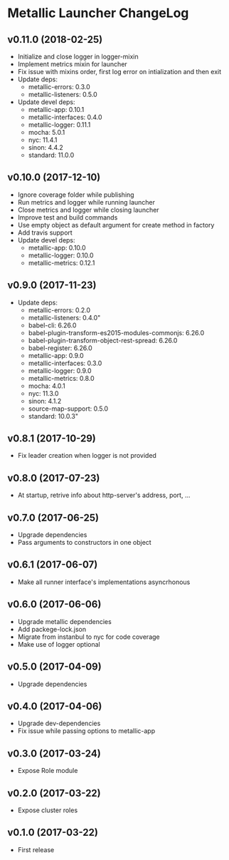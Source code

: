 # Metallic Launcher ChangeLog

## v0.11.0 (2018-02-25)

 - Initialize and close logger in logger-mixin
 - Implement metrics mixin for launcher
 - Fix issue with mixins order, first log error on intialization and then exit
 - Update deps:
   + metallic-errors: 0.3.0
   + metallic-listeners: 0.5.0
 - Update devel deps:
   + metallic-app: 0.10.1
   + metallic-interfaces: 0.4.0
   + metallic-logger: 0.11.1
   + mocha: 5.0.1
   + nyc: 11.4.1
   + sinon: 4.4.2
   + standard: 11.0.0


## v0.10.0 (2017-12-10)

 - Ignore coverage folder while publishing
 - Run metrics and logger while running launcher
 - Close metrics and logger while closing launcher
 - Improve test and build commands
 - Use empty object as default argument for create method in factory
 - Add travis support
 - Update devel deps:
   + metallic-app: 0.10.0
   + metallic-logger: 0.10.0
   + metallic-metrics: 0.12.1


## v0.9.0 (2017-11-23)

 - Update deps:
   + metallic-errors: 0.2.0
   + metallic-listeners: 0.4.0"
   + babel-cli: 6.26.0
   + babel-plugin-transform-es2015-modules-commonjs: 6.26.0
   + babel-plugin-transform-object-rest-spread: 6.26.0
   + babel-register: 6.26.0
   + metallic-app: 0.9.0
   + metallic-interfaces: 0.3.0
   + metallic-logger: 0.9.0
   + metallic-metrics: 0.8.0
   + mocha: 4.0.1
   + nyc: 11.3.0
   + sinon: 4.1.2
   + source-map-support: 0.5.0
   + standard: 10.0.3"


## v0.8.1 (2017-10-29)

 - Fix leader creation when logger is not provided


## v0.8.0 (2017-07-23)

 - At startup, retrive info about http-server's address, port, ...


## v0.7.0 (2017-06-25)

 - Upgrade dependencies
 - Pass arguments to constructors in one object


## v0.6.1 (2017-06-07)

 - Make all runner interface's implementations asyncrhonous


## v0.6.0 (2017-06-06)

 - Upgrade metallic dependencies
 - Add packege-lock.json
 - Migrate from instanbul to nyc for code coverage
 - Make use of logger optional


## v0.5.0 (2017-04-09)

 - Upgrade dependencies


## v0.4.0 (2017-04-06)

 - Upgrade dev-dependencies
 - Fix issue while passing options to metallic-app


## v0.3.0 (2017-03-24)

 - Expose Role module


## v0.2.0 (2017-03-22)

 - Expose cluster roles


## v0.1.0 (2017-03-22)

 - First release
